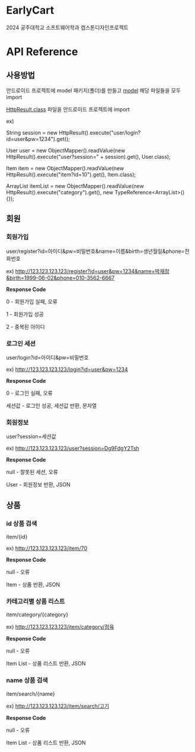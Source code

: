 # EarlyCart
2024 공주대학교 소프트웨어학과 캡스톤디자인프로젝트

# API Reference

## 사용방법
안드로이드 프로젝트에 model 패키지(폴더)를 만들고 [model](https://github.com/jaypark9490/EarlyCart/tree/main/src/main/java/server/earlycart/model) 해당 파일들을 모두 import

[HttpResult.class]() 파일을 안드로이드 프로젝트에 import

ex)

String session = new HttpResult().execute("user/login?id=user&pw=1234").get();

User user = new ObjectMapper().readValue(new HttpResult().execute("user?session=" + session).get(), User.class);

Item item = new ObjectMapper().readValue(new HttpResult().execute("item?id=10").get(), Item.class);

ArrayList<Item> itemList = new ObjectMapper().readValue(new HttpResult().execute("category").get(), new TypeReference<ArrayList<Item>>() {});


## 회원
### 회원가입

user/register?id=아이디&pw=비밀번호&name=이름&birth=생년월일&phone=전화번호

ex) http://123.123.123.123/register?id=user&pw=1234&name=박재정&birth=1999-06-02&phone=010-3562-6667

**Response Code**

0 - 회원가입 실패, 오류

1 - 회원가입 성공

2 - 중복된 아이디

### 로그인 세션
user/login?id=아이디&pw=비밀번호

ex) http://123.123.123.123/login?id=user&pw=1234

**Response Code**

0 - 로그인 실패, 오류

세션값 - 로그인 성공, 세션값 반환, 문자열

### 회원정보
user?session=세션값

ex) http://123.123.123.123/user?session=Dg9FdgY2Tsh

**Response Code**

null - 잘못된 세션, 오류

User - 회원정보 반환, JSON

## 상품
### id 상품 검색

item/{id}

ex) http://123.123.123.123/item/70

**Response Code**

null - 오류

Item - 상품 반환, JSON

### 카테고리별 상품 리스트

item/category/{category}

ex) http://123.123.123.123/item/category/정육

**Response Code**

null - 오류

Item List - 상품 리스트 반환, JSON

### name 상품 검색

item/search/{name}

ex) http://123.123.123.123/item/search/고기

**Response Code**

null - 오류

Item List - 상품 리스트 반환, JSON